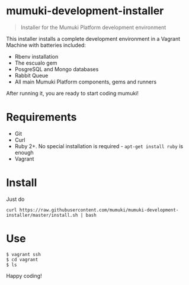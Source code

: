 # mumuki-development-installer
> Installer for the Mumuki Platform development environment

This installer installs a complete development environment in a Vagrant Machine with batteries included: 

* Rbenv installation
* The escualo gem
* PosgreSQL and Mongo databases
* Rabbit Queue
* All main Mumuki Platform components, gems and runners 

After running it, you are ready to start coding mumuki!

# Requirements

* Git
* Curl
* Ruby 2+. No special installation is required - `apt-get install ruby` is enough
* Vagrant

# Install

Just do

```
curl https://raw.githubusercontent.com/mumuki/mumuki-development-installer/master/install.sh | bash
```

# Use

```
$ vagrant ssh
$ cd vagrant
$ ls
```

Happy coding!
